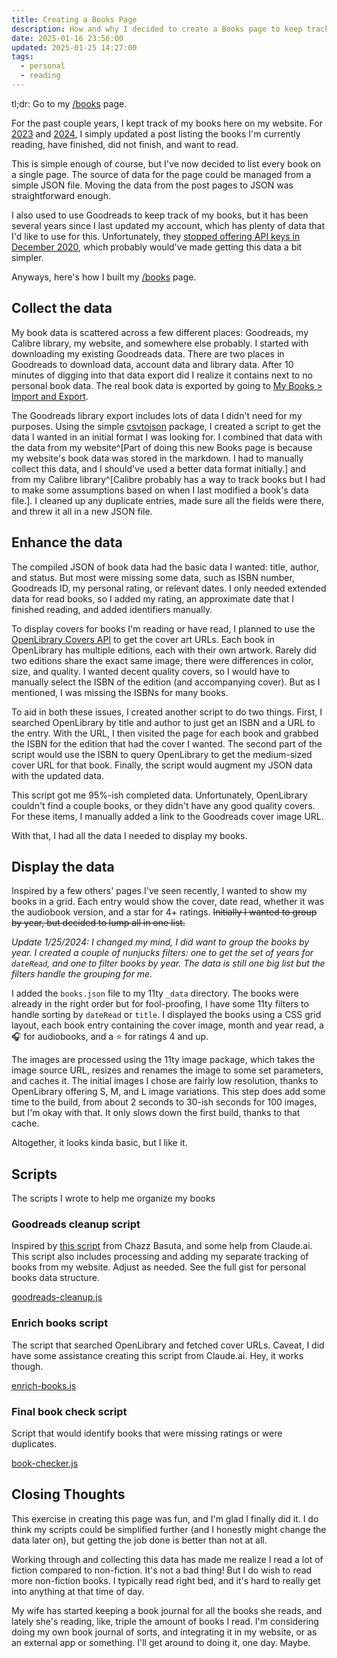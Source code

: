 ```yaml
---
title: Creating a Books Page
description: How and why I decided to create a Books page to keep track of my reading.
date: 2025-01-16 23:56:00
updated: 2025-01-25 14:27:00
tags:
  - personal
  - reading
---
```


tl;dr: Go to my [/books](/books) page.

For the past couple years, I kept track of my books here on my website. For [2023](/posts/2023/books-of-2023) and [2024](/posts/2024/books-of-2024), I simply updated a post listing the books I'm currently reading, have finished, did not finish, and want to read.

This is simple enough of course, but I've now decided to list every book on a single page. The source of data for the page could be managed from a simple JSON file. Moving the data from the post pages to JSON was straightforward enough.

I also used to use Goodreads to keep track of my books, but it has been several years since I last updated my account, which has plenty of data that I'd like to use for this. Unfortunately, they [stopped offering API keys in December 2020](https://www.goodreads.com/api), which probably would've made getting this data a bit simpler.

Anyways, here's how I built my [/books](/books) page.

## Collect the data

My book data is scattered across a few different places: Goodreads, my Calibre library, my website, and somewhere else probably. I started with downloading my existing Goodreads data. There are two places in Goodreads to download data, account data and library data. After 10 minutes of digging into that data export did I realize it contains next to no personal book data. The real book data is exported by going to [My Books > Import and Export](https://www.goodreads.com/review/import).

The Goodreads library export includes lots of data I didn't need for my purposes. Using the simple [csvtojson](https://www.npmjs.com/package/csvtojson) package, I created a script to get the data I wanted in an initial format I was looking for. I combined that data with the data from my website^[Part of doing this new Books page is because my website's book data was stored in the markdown. I had to manually collect this data, and I should've used a better data format initially.] and from my Calibre library^[Calibre probably has a way to track books but I had to make some assumptions based on when I last modified a book's data file.]. I cleaned up any duplicate entries, made sure all the fields were there, and threw it all in a new JSON file.

## Enhance the data

The compiled JSON of book data had the basic data I wanted: title, author, and status. But most were missing some data, such as ISBN number, Goodreads ID, my personal rating, or relevant dates. I only needed extended data for read books, so I added my rating, an approximate date that I finished reading, and added identifiers manually.

To display covers for books I'm reading or have read, I planned to use the [OpenLibrary Covers API](https://openlibrary.org/dev/docs/api/covers) to get the cover art URLs. Each book in OpenLibrary has multiple editions, each with their own artwork. Rarely did two editions share the exact same image; there were differences in color, size, and quality. I wanted decent quality covers, so I would have to manually select the ISBN of the edition (and accompanying cover). But as I mentioned, I was missing the ISBNs for many books.

To aid in both these issues, I created another script to do two things. First, I searched OpenLibrary by title and author to just get an ISBN and a URL to the entry. With the URL, I then visited the page for each book and grabbed the ISBN for the edition that had the cover I wanted. The second part of the script would use the ISBN to query OpenLibrary to get the medium-sized cover URL for that book. Finally, the script would augment my JSON data with the updated data.

This script got me 95%-ish completed data. Unfortunately, OpenLibrary couldn't find a couple books, or they didn't have any good quality covers. For these items, I manually added a link to the Goodreads cover image URL.

With that, I had all the data I needed to display my books.

## Display the data

Inspired by a few others' pages I've seen recently, I wanted to show my books in a grid. Each entry would show the cover, date read, whether it was the audiobook version, and a star for 4+ ratings. ~~Initially I wanted to group by year, but decided to lump all in one list.~~

_Update 1/25/2024: I changed my mind, I did want to group the books by year. I created a couple of nunjucks filters: one to get the set of years for `dateRead`, and one to filter books by year. The data is still one big list but the filters handle the grouping for me._

I added the `books.json` file to my 11ty `_data` directory. The books were already in the right order but for fool-proofing, I have some 11ty filters to handle sorting by `dateRead` or `title`. I displayed the books using a CSS grid layout, each book entry containing the cover image, month and year read, a 🎧 for audiobooks, and a ⭐ for ratings 4 and up.

The images are processed using the 11ty image package, which takes the image source URL, resizes and renames the image to some set parameters, and caches it. The initial images I chose are fairly low resolution, thanks to OpenLibrary offering S, M, and L image variations. This step does add some time to the build, from about 2 seconds to 30-ish seconds for 100 images, but I'm okay with that. It only slows down the first build, thanks to that cache.

Altogether, it looks kinda basic, but I like it.

## Scripts

The scripts I wrote to help me organize my books

### Goodreads cleanup script

Inspired by [this script](https://thisguise.wtf/blog/2024/12/06/building-a-goodreads-bookshelf-for-11ty/) from Chazz Basuta, and some help from Claude.ai. This script also includes processing and adding my separate tracking of books from my website. Adjust as needed. See the full gist for personal books data structure.

[goodreads-cleanup.js](https://gist.github.com/sphars/ff804c646c54c339df4bd2b70760f695#file-goodreads-cleanup-js)

### Enrich books script

The script that searched OpenLibrary and fetched cover URLs. Caveat, I did have some assistance creating this script from Claude.ai. Hey, it works though.

[enrich-books.js](https://gist.github.com/sphars/ff804c646c54c339df4bd2b70760f695#file-enrich-books-js)

### Final book check script

Script that would identify books that were missing ratings or were duplicates.

[book-checker.js](https://gist.github.com/sphars/ff804c646c54c339df4bd2b70760f695#file-book-checker-js)

## Closing Thoughts

This exercise in creating this page was fun, and I'm glad I finally did it. I do think my scripts could be simplified further (and I honestly might change the data later on), but getting the job done is better than not at all.

Working through and collecting this data has made me realize I read a lot of fiction compared to non-fiction. It's not a bad thing! But I do wish to read more non-fiction books. I typically read right bed, and it's hard to really get into anything at that time of day.

My wife has started keeping a book journal for all the books she reads, and lately she's reading, like, triple the amount of books I read. I'm considering doing my own book journal of sorts, and integrating it in my website, or as an external app or something. I'll get around to doing it, one day. Maybe.
